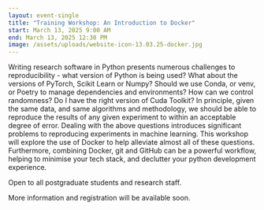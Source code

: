 ```yaml
---
layout: event-single
title: "Training Workshop: An Introduction to Docker"
start: March 13, 2025 9:00 AM
end: March 13, 2025 12:30 PM
image: /assets/uploads/website-icon-13.03.25-docker.jpg
---
```

Writing research software in Python presents numerous challenges to reproducibility - what version of Python is being used? What about the versions of PyTorch, Scikit Learn or Numpy? Should we use Conda, or venv, or Poetry to manage dependencies and environments? How can we control randomness? Do I have the right version of Cuda Toolkit? In principle, given the same data, and same algorithms and methodology, we should be able to reproduce the results of any given experiment to within an acceptable degree of error. Dealing with the above questions introduces significant problems to reproducing experiments in machine learning. This workshop will explore the use of Docker to help alleviate almost all of these questions. Furthermore, combining Docker, git and GitHub can be a powerful workflow, helping to minimise your tech stack, and declutter your python development experience.

Open to all postgraduate students and research staff.

M﻿ore information and registration will be available soon.